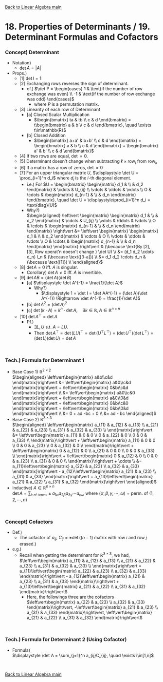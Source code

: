 [Back to Linear Algebra main](../../main.md)

# 18. Properties of Determinants / 19. Determinant Formulas and Cofactors
### Concept) Determinant
- Notation)
  - $`\det A = \vert A \vert`$
- Props.)
  - [1] $`\det I = 1`$
  - [2] Exchanging rows reverses the sign of determinant.
    - cf.) $`\det P = \begin{cases}
        1 & \text{if the number of row exchange was even} \\
        -1 & \text{if the number of row exchange was odd}
    \end{cases}`$
      - where $`P`$ is a permutation matrix.
  - [3] Linearity of each row of Determinant
    - [a] Closed Scalar Multiplication
      - $`\begin{bmatrix} ta & tb \\ c & d \end{bmatrix} = t\begin{bmatrix} a & b \\ c & d \end{bmatrix}, \quad \exists t\in\mathbb{R}`$
    - [b] Closed Addition
      - $`\begin{bmatrix} a+a' & b+b' \\ c & d \end{bmatrix} = \begin{bmatrix} a & b \\ c & d \end{bmatrix} + \begin{bmatrix} a' & b' \\ c & d \end{bmatrix}`$
  - [4] If two rows are equal, $`\det = 0`$.
  - [5] Determinant doesn't change when subtracting $`\ell \times \text{row}_i`$ from $`\text{row}_k`$
  - [6] If a matrix has a row of zeros, $`\det = 0`$
  - [7] For an upper triangular matrix $`U`$, $`\displaystyle \det U = \prod_{i=1}^n d_i`$ where $`d_i`$ is the $`i`$-th diagonal element.
    - i.e.) For $`U = \begin{bmatrix} \begin{matrix} d_1 & \\ & d_2 \end{matrix} & \cdots & U_{ij} \\ \vdots & \ddots & \vdots \\ O & \cdots & \begin{matrix} d_{n-1} & \\ & d_n \end{matrix} \end{bmatrix}, \quad \det U = \displaystyle\prod_{i=1}^n d_i = \text{diag}(U)`$
    - Why?)   
      $`\begin{aligned}
        \left\vert \begin{matrix} \begin{matrix} d_1 & \\ & d_2 \end{matrix} & \cdots & U_{ij} \\ \vdots & \ddots & \vdots \\ O & \cdots & \begin{matrix} d_{n-1} & \\ & d_n \end{matrix} \end{matrix} \right\vert
        &= \left\vert \begin{matrix} \begin{matrix} d_1 & \\ & d_2 \end{matrix} & \cdots & O \\ \vdots & \ddots & \vdots \\ O & \cdots & \begin{matrix} d_{n-1} & \\ & d_n \end{matrix} \end{matrix} \right\vert & (\because \text{By [2], [3], Row operat'n doesn't change } \det U) \\
        &= (d_1 d_2 \cdots d_n) I_n & (\because \text{[3-a]}) \\
        &= d_1 d_2 \cdots d_n & (\because \text{[1]}) \\
      \end{aligned}`$
  - [8] $`\det A = 0`$ iff. $`A`$ is singular.
    - Corollary) $`\det A \ne 0`$ iff. $`A`$ is invertible.
  - [9] $`\det AB = (\det A)(\det B)`$
    - [a] $`\displaystyle \det A^{-1} = \frac{1}{\det A}`$
      - Why?)
        - $`\displaystyle 1 = \det I = \det AA^{-1} = (\det A)(\det A^{-1}) \Rightarrow \det A^{-1} = \frac{1}{\det A}`$
    - [b] $`\det A^2 = (\det A)^2`$
    - [c] $`\det (k\cdot A) = k^n \cdot\det A, \quad \exists k\in\mathbb{R}, A\in\mathbb{R}^{n\times n}`$
  - [10] $`\displaystyle \det A^\top = \det A`$
    - Pf.)
      - $`\exists L, U`$ s.t. $`A = LU`$.
      - Then $`\det A^\top = \det (LU)^\top = \det(U^\top L^\top) = (\det U^\top)(\det L^\top) = (\det L)(\det U) = \det A`$

<br>

### Tech.) Formula for Determinant 1
- Base Case 1) $`\mathbb{R}^{2\times 2}`$   
  $`\begin{aligned}
    \left\vert\begin{matrix} a&b\\c&d \end{matrix}\right\vert 
    &= \left\vert\begin{matrix} a&0\\c&d \end{matrix}\right\vert + 
    \left\vert\begin{matrix} 0&b\\c&d \end{matrix}\right\vert \\
    &= \left\vert\begin{matrix} a&0\\c&0 \end{matrix}\right\vert + \left\vert\begin{matrix} a&0\\0&d \end{matrix}\right\vert + \left\vert\begin{matrix} 0&b\\c&0 \end{matrix}\right\vert + \left\vert\begin{matrix} 0&b\\0&d \end{matrix}\right\vert \\
    &= 0 + ad -bc + 0 \\
    &= ad - bc
  \end{aligned}`$
- Base Case 2) $`\mathbb{R}^{3\times 3}`$   
  $`\begin{aligned}
    \left\vert\begin{matrix} a_{11} & a_{12} & a_{13} \\ a_{21} & a_{22} & a_{23} \\ a_{31} & a_{32} & a_{33} \\ \end{matrix}\right\vert 
    &= \left\vert\begin{matrix} a_{11} & 0 & 0 \\ 0 & a_{22} & 0 \\ 0 & 0 & a_{33} \\ \end{matrix}\right\vert + 
    \left\vert\begin{matrix} a_{11} & 0 & 0 \\ 0 & 0 & a_{23} \\ 0 & a_{32} & 0 \\ \end{matrix}\right\vert +
    \left\vert\begin{matrix} 0 & a_{12} & 0 \\ a_{21} & 0 & 0 \\ 0 & 0 & a_{33} \\ \end{matrix}\right\vert +
    \left\vert\begin{matrix} 0 & a_{12} & 0 \\ 0 & 0 & a_{23} \\ a_{31} & 0 & 0 \\ \end{matrix}\right\vert + \cdots \\
    &= a_{11}\left\vert\begin{matrix} a_{22} & a_{23} \\ a_{32} & a_{33} \end{matrix}\right\vert -
    a_{12}\left\vert\begin{matrix} a_{21} & a_{23} \\ a_{31} & a_{33} \end{matrix}\right\vert +
    a_{13}\left\vert\begin{matrix} a_{21} & a_{22} \\ a_{31} & a_{32} \end{matrix}\right\vert
  \end{aligned}`$
- Inductive) $`A\in\mathbb{R}^{n\times n}`$   
  $`\displaystyle\det A = \sum_{i:\;n!\text{ terms}} \pm a_{1\alpha}a_{2\beta}a_{3\gamma}\cdots a_{n \omega}`$ where $`(\alpha, \beta, \gamma, \cdots, \omega) = \text{perm. of }(1, 2, \cdots, n)`$

<br>

### Concept) Cofactors
- Def.)
  - The cofactor of $`a_{ij}`$, $`C_{ij} = \pm \det \left( (n-1)\text{ matrix with row }i \text{ and row }j \text{ erased.} \right)`$
- e.g.)
  - Recall when getting the determinant for $`\mathbb{R}^{3\times 3}`$, we had,   
    $`\left\vert\begin{matrix} a_{11} & a_{12} & a_{13} \\ a_{21} & a_{22} & a_{23} \\ a_{31} & a_{32} & a_{33} \\ \end{matrix}\right\vert = a_{11}\left\vert\begin{matrix} a_{22} & a_{23} \\ a_{32} & a_{33} \end{matrix}\right\vert - a_{12}\left\vert\begin{matrix} a_{21} & a_{23} \\ a_{31} & a_{33} \end{matrix}\right\vert + a_{13}\left\vert\begin{matrix} a_{21} & a_{22} \\ a_{31} & a_{32} \end{matrix}\right\vert`$
    - Here, the followings three are the cofactors   
      $`\left\vert\begin{matrix} a_{22} & a_{23} \\ a_{32} & a_{33} \end{matrix}\right\vert, -\left\vert\begin{matrix} a_{21} & a_{23} \\ a_{31} & a_{33} \end{matrix}\right\vert, \left\vert\begin{matrix} a_{21} & a_{22} \\ a_{31} & a_{32} \end{matrix}\right\vert`$

<br>

### Tech.) Formula for Determinant 2 (Using Cofactor)
- Formula)   
  $`\displaystyle \det A = \sum_{j=1}^n a_{ij}C_{ij}, \quad \exists i\in[1,n]`$

<br>

[Back to Linear Algebra main](../../main.md)